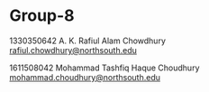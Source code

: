 # Group-8

1330350642	A. K. Rafiul Alam Chowdhury	<rafiul.chowdhury@northsouth.edu>

1611508042	Mohammad Tashfiq Haque Choudhury	<mohammad.choudhury@northsouth.edu>
